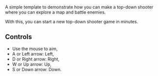 A simple template to demonstrate how you can make a top-down shooter where you can explore a map and battle enemies.

With this, you can start a new top-down shooter game in minutes.

## Controls

* Use the mouse to aim,
* A or Left arrow: Left,
* D or Right arrow: Right,
* W or Up arrow: Up,
* S or Down arrow: Down.
